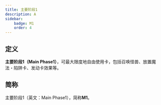 ```yaml
---
title: 主要阶段1
description: A
sidebar:
    badge: M1
    order: 4
---
```


## 定义

**主要阶段1（Main Phase1）**，可最大限度地自由使用卡，包括召唤怪兽、放置魔法・陷阱卡、发动卡效果等。

## 简称

主要阶段1（英文：Main Phase1），简称**M1**。
